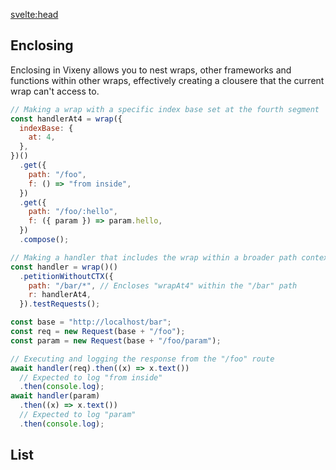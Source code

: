 <script>
 import ListOfAdvance from '$lib/components/listofAdvance.svelte';;
</script>

<svelte:head>

<title>Extending - Vixeny</title>
<meta name="description" content="Adding elements together" />
</svelte:head>

## Enclosing

Enclosing in Vixeny allows you to nest wraps, other frameworks and functions
within other wraps, effectively creating a clousere that the current wrap can't
access to.

```javascript
// Making a wrap with a specific index base set at the fourth segment
const handlerAt4 = wrap({
  indexBase: {
    at: 4,
  },
})()
  .get({
    path: "/foo",
    f: () => "from inside",
  })
  .get({
    path: "/foo/:hello",
    f: ({ param }) => param.hello,
  })
  .compose();

// Making a handler that includes the wrap within a broader path context
const handler = wrap()()
  .petitionWithoutCTX({
    path: "/bar/*", // Encloses "wrapAt4" within the "/bar" path
    r: handlerAt4,
  }).testRequests();

const base = "http://localhost/bar";
const req = new Request(base + "/foo");
const param = new Request(base + "/foo/param");

// Executing and logging the response from the "/foo" route
await handler(req).then((x) => x.text())
  // Expected to log "from inside"
  .then(console.log);
await handler(param)
  .then((x) => x.text())
  // Expected to log "param"
  .then(console.log);
```

## List

<ListOfAdvance />